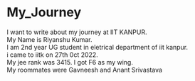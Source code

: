# My_Journey
I want to write about my journey at IIT KANPUR.
<br>
My Name is Riyanshu Kumar.
<br>
I am 2nd year UG student in eletrical department of iit kanpur. 
<br>
i came to iitk on 27th 0ct 2022. 
<br>
My jee rank was 3415. I got F6 as my wing.
<br>
My roommates were Gavneesh and Anant Srivastava
